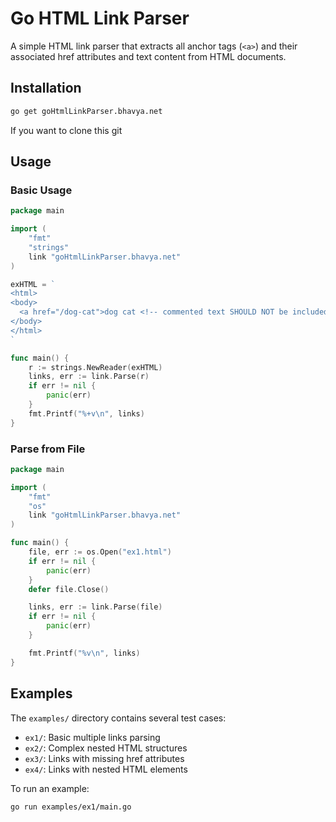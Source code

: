 # Go HTML Link Parser

A simple HTML link parser that extracts all anchor tags (`<a>`) and their associated href attributes and text content from HTML documents.

## Installation

```bash
go get goHtmlLinkParser.bhavya.net
```

If you want to clone this git

## Usage

### Basic Usage

```go
package main

import (
    "fmt"
    "strings"
    link "goHtmlLinkParser.bhavya.net"
)

exHTML = `
<html>
<body>
  <a href="/dog-cat">dog cat <!-- commented text SHOULD NOT be included! --></a>
</body>
</html>
`

func main() {
	r := strings.NewReader(exHTML)
	links, err := link.Parse(r)
	if err != nil {
		panic(err)
	}
	fmt.Printf("%+v\n", links)
}
```

### Parse from File

```go
package main

import (
    "fmt"
    "os"
    link "goHtmlLinkParser.bhavya.net"
)

func main() {
    file, err := os.Open("ex1.html")
	if err != nil {
		panic(err)
	}
	defer file.Close()

	links, err := link.Parse(file)
	if err != nil {
		panic(err)
	}

	fmt.Printf("%v\n", links)
}
```

## Examples

The `examples/` directory contains several test cases:

- `ex1/`: Basic multiple links parsing
- `ex2/`: Complex nested HTML structures
- `ex3/`: Links with missing href attributes
- `ex4/`: Links with nested HTML elements

To run an example:

```bash
go run examples/ex1/main.go
```
